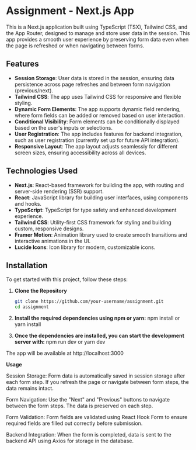 # Assignment - Next.js App

This is a Next.js application built using TypeScript (TSX), Tailwind CSS, and the App Router, designed to manage and store user data in the session. This app provides a smooth user experience by preserving form data even when the page is refreshed or when navigating between forms.

## Features

- **Session Storage**: User data is stored in the session, ensuring data persistence across page refreshes and between form navigation (previous/next).
- **Tailwind CSS**: The app uses Tailwind CSS for responsive and flexible styling.
- **Dynamic Form Elements**: The app supports dynamic field rendering, where form fields can be added or removed based on user interaction.
- **Conditional Visibility**: Form elements can be conditionally displayed based on the user's inputs or selections.
- **User Registration**: The app includes features for backend integration, such as user registration (currently set up for future API integration).
- **Responsive Layout**: The app layout adjusts seamlessly for different screen sizes, ensuring accessibility across all devices.

## Technologies Used

- **Next.js**: React-based framework for building the app, with routing and server-side rendering (SSR) support.
- **React**: JavaScript library for building user interfaces, using components and hooks.
- **TypeScript**: TypeScript for type safety and enhanced development experience.
- **Tailwind CSS**: Utility-first CSS framework for styling and building custom, responsive designs.
- **Framer Motion**: Animation library used to create smooth transitions and interactive animations in the UI.
- **Lucide Icons**: Icon library for modern, customizable icons.

## Installation

To get started with this project, follow these steps:

1. **Clone the Repository**

   ```bash
   git clone https://github.com/your-username/assignment.git
   cd assignment
   ```

2. **Install the required dependencies using npm or yarn:**
   npm install
   or
   yarn install

3. **Once the dependencies are installed, you can start the development server with:**
   npm run dev
   or
   yarn dev

The app will be available at http://localhost:3000

**Usage**

Session Storage: Form data is automatically saved in session storage after each form step. If you refresh the page or navigate between form steps, the data remains intact.

Form Navigation: Use the "Next" and "Previous" buttons to navigate between the form steps. The data is preserved on each step.

Form Validation: Form fields are validated using React Hook Form to ensure required fields are filled out correctly before submission.

Backend Integration: When the form is completed, data is sent to the backend API using Axios for storage in the database.
